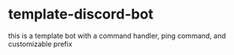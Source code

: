 # template-discord-bot
this is a template bot with a command handler, ping command, and customizable prefix
